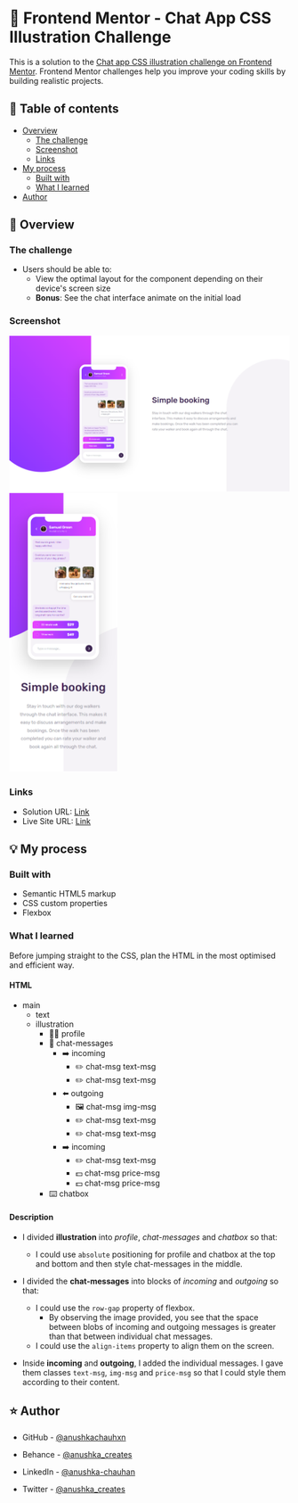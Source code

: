 # 🎯 Frontend Mentor - Chat App CSS Illustration Challenge

This is a solution to the [Chat app CSS illustration challenge on Frontend Mentor](https://www.frontendmentor.io/challenges/chat-app-css-illustration-O5auMkFqY). Frontend Mentor challenges help you improve your coding skills by building realistic projects.

## 📜 Table of contents

- [Overview](#overview)
  - [The challenge](#the-challenge)
  - [Screenshot](#screenshot)
  - [Links](#links)
- [My process](#my-process)
  - [Built with](#built-with)
  - [What I learned](#what-i-learned)
- [Author](#author)

## 📝 Overview

### The challenge

- Users should be able to:
  - View the optimal layout for the component depending on their device's screen size
  - **Bonus**: See the chat interface animate on the initial load

### Screenshot

<img src="./assets/screenshot.png">
<img height="500px" src="./assets/screenshot-2.png">

### Links

- Solution URL: [Link](https://github.com/anushkachauhxn/frontend-mentor-projects/tree/main/projects/10-chat-app-css-illustration)
- Live Site URL: [Link](https://anushkachauhxn.github.io/frontend-mentor-projects/projects/10-chat-app-css-illustration/)

## 💡 My process

### Built with

- Semantic HTML5 markup
- CSS custom properties
- Flexbox

### What I learned

Before jumping straight to the CSS, plan the HTML in the most optimised and efficient way.

#### HTML

- main
  - text
  - illustration
    - 👩‍🦰 profile
    - 📱 chat-messages
      - ➡️ incoming
        - ✏️ chat-msg text-msg
        - ✏️ chat-msg text-msg
      - ⬅️ outgoing
        - 🖼️ chat-msg img-msg
        - ✏️ chat-msg text-msg
        - ✏️ chat-msg text-msg
      - ➡️ incoming
        - ✏️ chat-msg text-msg
        - 💵 chat-msg price-msg
        - 💵 chat-msg price-msg
    - ⌨️ chatbox

#### Description

- I divided **illustration** into _profile_, _chat-messages_ and _chatbox_ so that:

  - I could use `absolute` positioning for profile and chatbox at the top and bottom and then style chat-messages in the middle.

- I divided the **chat-messages** into blocks of _incoming_ and _outgoing_ so that:

  - I could use the `row-gap` property of flexbox.
    - By observing the image provided, you see that the space between blobs of incoming and outgoing messages is greater than that between individual chat messages.
  - I could use the `align-items` property to align them on the screen.

- Inside **incoming** and **outgoing**, I added the individual messages. I gave them classes `text-msg`, `img-msg` and `price-msg` so that I could style them according to their content.

## ⭐ Author

- GitHub - [@anushkachauhxn](https://github.com/anushkachauhxn)
- Behance - [@anushka_creates](https://www.behance.net/anushka_creates)

- LinkedIn - [@anushka-chauhan](https://www.linkedin.com/in/anushka-chauhan)
- Twitter - [@anushka_creates](https://twitter.com/anushka_creates)
